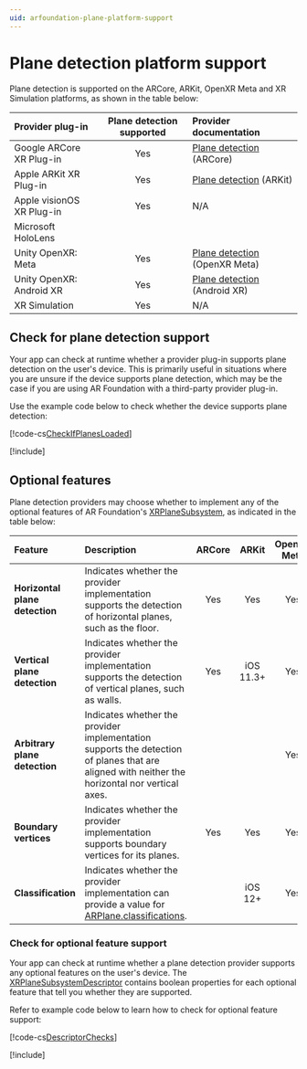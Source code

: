 ```yaml
---
uid: arfoundation-plane-platform-support
---
```

# Plane detection platform support

Plane detection is supported on the ARCore, ARKit, OpenXR Meta and XR Simulation platforms, as shown in the table below:

| Provider plug-in | Plane detection supported | Provider documentation |
| :--------------- | :-----------------------: | :--------------------- |
| Google ARCore XR Plug-in | Yes | [Plane detection](xref:arcore-plane-detection) (ARCore) |
| Apple ARKit XR Plug-in | Yes | [Plane detection](xref:arkit-plane-detection) (ARKit) |
| Apple visionOS XR Plug-in | Yes | N/A |
| Microsoft HoloLens | | |
| Unity OpenXR: Meta | Yes | [Plane detection](xref:meta-openxr-planes) (OpenXR Meta) |
| Unity OpenXR: Android XR | Yes | [Plane detection](xref:androidxr-openxr-plane-detection) (Android XR) |
| XR Simulation | Yes | N/A |

## Check for plane detection support

Your app can check at runtime whether a provider plug-in supports plane detection on the user's device. This is primarily useful in situations where you are unsure if the device supports plane detection, which may be the case if you are using AR Foundation with a third-party provider plug-in.

Use the example code below to check whether the device supports plane detection:

[!code-cs[CheckIfPlanesLoaded](../../../Tests/Runtime/CodeSamples/LoaderUtilitySamples.cs#CheckIfPlanesLoaded)]

[!include[](../../snippets/initialization.md)]

## Optional features

Plane detection providers may choose whether to implement any of the optional features of AR Foundation's [XRPlaneSubsystem](xref:UnityEngine.XR.ARSubsystems.XRPlaneSubsystem), as indicated in the table below:

| Feature | Description | ARCore | ARKit | OpenXR Meta | Android XR | XR Simulation |
| :------ | :---------- | :----: | :---: | :---------: | :--------: |:-----------: |
| **Horizontal plane detection** | Indicates whether the provider implementation supports the detection of horizontal planes, such as the floor. | Yes | Yes | Yes | Yes | Yes |
| **Vertical plane detection** | Indicates whether the provider implementation supports the detection of vertical planes, such as walls. | Yes | iOS 11.3+ | Yes | Yes | Yes |
| **Arbitrary plane detection** | Indicates whether the provider implementation supports the detection of planes that are aligned with neither the horizontal nor vertical axes. | | | Yes | Yes | |
| **Boundary vertices** | Indicates whether the provider implementation supports boundary vertices for its planes. | Yes | Yes | Yes | Yes | Yes |
| **Classification** | Indicates whether the provider implementation can provide a value for [ARPlane.classifications](xref:UnityEngine.XR.ARFoundation.ARPlane.classifications). | | iOS 12+ | Yes | Yes | |

### Check for optional feature support

Your app can check at runtime whether a plane detection provider supports any optional features on the user's device. The [XRPlaneSubsystemDescriptor](xref:UnityEngine.XR.ARSubsystems.XRPlaneSubsystemDescriptor) contains boolean properties for each optional feature that tell you whether they are supported.

Refer to example code below to learn how to check for optional feature support:

[!code-cs[DescriptorChecks](../../../Tests/Runtime/CodeSamples/ARPlaneManagerSamples.cs#DescriptorChecks)]

[!include[](../../snippets/apple-arkit-trademark.md)]
